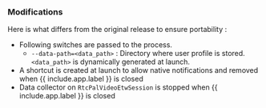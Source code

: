 ### Modifications

Here is what differs from the original release to ensure portability :

* Following switches are passed to the process.
  * `--data-path=<data_path>` : Directory where user profile is stored. `<data_path>` is dynamically generated at launch.
* A shortcut is created at launch to allow native notifications and removed when {{ include.app.label }} is closed
* Data collector on `RtcPalVideoEtwSession` is stopped when {{ include.app.label }} is closed
